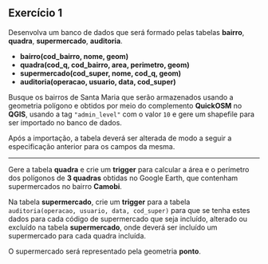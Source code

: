 ## Exercício 1  

Desenvolva um banco de dados que será formado pelas tabelas **bairro**, **quadra**, **supermercado**, **auditoria**.

- **bairro(cod_bairro, nome, geom)**  
- **quadra(cod_q, cod_bairro, area, perimetro, geom)**  
- **supermercado(cod_super, nome, cod_q, geom)**  
- **auditoria(operacao, usuario, data, cod_super)**  

Busque os bairros de Santa Maria que serão armazenados usando a geometria polígono e obtidos por meio do complemento **QuickOSM** no **QGIS**, usando a tag `"admin_level"` com o valor `10` e gere um shapefile para ser importado no banco de dados.  

Após a importação, a tabela deverá ser alterada de modo a seguir a especificação anterior para os campos da mesma.  

---

Gere a tabela **quadra** e crie um **trigger** para calcular a área e o perímetro dos polígonos de **3 quadras** obtidas no Google Earth, que contenham supermercados no bairro **Camobi**.  

Na tabela **supermercado**, crie um **trigger** para a tabela `auditoria(operacao, usuario, data, cod_super)` para que se tenha estes dados para cada código de supermercado que seja incluído, alterado ou excluído na tabela **supermercado**, onde deverá ser incluído um supermercado para cada quadra incluída.  

O supermercado será representado pela geometria **ponto**.  
